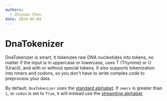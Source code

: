 ```yaml
---
authors:
  - Zhiyuan Chen
date: 2024-05-04
---
```


# DnaTokenizer

DnaTokenizer is smart, it tokenizes raw DNA nucleotides into tokens, no matter if the input is in uppercase or lowercase, uses T (Thymine) or U (Uracil), and with or without special tokens.
It also supports tokenization into nmers and codons, so you don't have to write complex code to preprocess your data.

By default, `DnaTokenizer` uses the [standard alphabet](alphabet#standard-alphabet).
If `nmers` is greater than `1`, or `codon` is set to `True`, it will instead use the [streamline alphabet](alphabet#streamline-alphabet).
